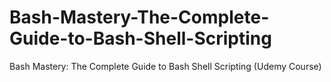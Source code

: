 # Bash-Mastery-The-Complete-Guide-to-Bash-Shell-Scripting
Bash Mastery: The Complete Guide to Bash Shell Scripting (Udemy Course)
